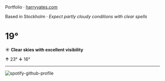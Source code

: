 Portfolio · [harryyates.com](https://harryyates.com)

<!-- WEATHER_START -->
Based in Stockholm · *Expect partly cloudy conditions with clear spells*

# 19°
☀️ **Clear skies with excellent visibility**

**↑** 23° **↓** 16°

---
<!-- WEATHER_END -->

<p align="left">
  <a>
    <img src="https://spotify-github-profile.kittinanx.com/api/view?uid=bigbello&cover_image=true&theme=natemoo-re&show_offline=true&background_color=121212&interchange=false&bar_color=53b14f&bar_color_cover=false" alt="spotify-github-profile">
  </a>
</p>